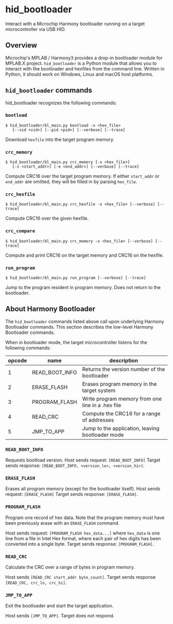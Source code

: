 # hid_bootloader

Interact with a Microchip Harmony bootloader running on a target microcontroller
via USB HID.

## Overview

Microchip's MPLAB / Harmony3 provides a drop-in bootloader module for MPLAB.X
project.  `hid_bootloader` is a Python module that allows you to interact with
the bootloader and hexfiles from the command line.  Written in Python, it should
work on Windows, Linux and macOS host platforms.

## `hid_bootloader` commands

hid_bootloader recognizes the following commands:

### `bootload`
```
$ hid_bootloader/bl_main.py bootload -x <hex_file>
   [--vid <vid>] [--pid <pid>] [--verbose] [--trace]
```
Download `hexfile` into the target program memory.

### `crc_memory`
```
$ hid_bootloader/bl_main.py crc_memory [-x <hex_file>]
   [-s <start_addr>] [-e <end_addr>] [--verbose] [--trace]
```
Compute CRC16 over the target program memory.  If either `start_addr` or
`end_addr` are omitted, they will be filled in by parsing `hex_file`.

### `crc_hexfile`
```
$ hid_bootloader/bl_main.py crc_hexfile -x <hex_file> [--verbose] [--trace]
```
Compute CRC16 over the given hexfile.

### `crc_compare`
```
$ hid_bootloader/bl_main.py crc_memory -x <hex_file> [--verbose] [--trace]
```
Compute and print CRC16 on the target memory and CRC16 on the hexfile.

### `run_program`
```
$ hid_bootloader/bl_main.py run_program [--verbose] [--trace]
```
Jump to the program resident in program memory.  Does not return to the
bootloader.

## About Harmony Bootloader

The `hid_bootloader` commands listed above call upon underlying Harmony
Bootloader commands.  This section describes the low-level Harmony Bootloader
commands.

When in bootloader mode, the target microcontroller listens for the
following commands:

| opcode | name           | description                                       |
| ------ | -------------- | ------------------------------------------------- |
| 1      | READ_BOOT_INFO | Returns the version number of the bootloader      |
| 2      | ERASE_FLASH    | Erases program memory in the target system        |
| 3      | PROGRAM_FLASH  | Write program memory from one line in a .hex file |
| 4      | READ_CRC       | Compute the CRC16 for a range of addresses        |
| 5      | JMP_TO_APP     | Jump to the application, leaving bootloader mode  |

### `READ_BOOT_INFO`

Requests bootload version.  Host sends request: `[READ_BOOT_INFO]`  Target sends
response: `[READ_BOOT_INFO, <version_lo>, <version_hi>]`.

### `ERASE_FLASH`

Erases all program memory (except for the bootloader itself).  Host sends
request: `[ERASE_FLASH]`  Target sends response: `[ERASE_FLASH]`.

### `PROGRAM_FLASH`

Program one record of hex data.  Note that the program memory must have been
previously erase with an `ERASE_FLASH` command.

Host sends request: `[PROGRAM_FLASH hex_data...]`  where `hex_data` is one line
from a file in Intel Hex format, where each pair of hex digits has been
converted into a single byte.  Target sends response: `[PROGRAM_FLASH]`.

### `READ_CRC`

Calculate the CRC over a range of bytes in program memory.

Host sends `[READ_CRC start_addr byte_count]`.  Target sends response
`[READ_CRC, crc_lo, crc_hi]`.

### `JMP_TO_APP`

Exit the bootloader and start the target application.

Host sends `[JMP_TO_APP]`.  Target does not respond.
